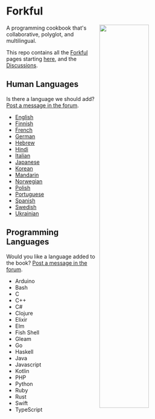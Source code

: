 # Forkful

<img align="right" width="51%" src="https://github.com/dogweather/forkful/assets/150670/115e265f-5c4d-4533-91e6-d2f6987c7850">

A programming cookbook that's collaborative, polyglot, and multilingual. 

This repo contains all the [Forkful](https://forkful.ai) pages starting [here](https://github.com/dogweather/forkful/tree/master/content), and the [Discussions](https://github.com/dogweather/forkful/discussions).

## Human Languages

Is there a language we should add? [Post a message in the forum](https://github.com/dogweather/forkful/discussions/categories/ideas).

* [English](https://forkful.ai/en)
* [Finnish](https://forkful.ai/fi)
* [French](https://forkful.ai/fr)
* [German](https://forkful.ai/de)
* [Hebrew](https://forkful.ai/he)
* [Hindi](https://forkful.ai/hi)
* [Italian](https://forkful.ai/it)
* [Japanese](https://forkful.ai/ja)
* [Korean](https://forkful.ai/ko)
* [Mandarin](https://forkful.ai/zh)
* [Norwegian](https://forkful.ai/no)
* [Polish](https://forkful.ai/pl)
* [Portuguese](https://forkful.ai/pt)
* [Spanish](https://forkful.ai/es)
* [Swedish](https://forkful.ai/sv)
* [Ukrainian](https://forkful.ai/uk)


## Programming Languages

Would you like a language added to the book? [Post a message in the forum](https://github.com/dogweather/forkful/discussions/categories/ideas).

* Arduino
* Bash
* C
* C++
* C#
* Clojure
* Elixir
* Elm
* Fish Shell
* Gleam
* Go
* Haskell
* Java
* Javascript
* Kotlin
* PHP
* Python
* Ruby
* Rust
* Swift
* TypeScript

